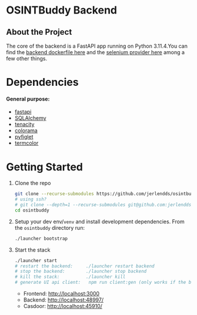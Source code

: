 # OSINTBuddy Backend

## About the Project
  The core of the backend is a FastAPI app running on Python 3.11.4.You can find the [backend dockerfile here](./backend.Dockerfile) and the [selenium provider here](./app/app/api/deps.py) among a few other things.


# Dependencies
#### **General purpose:**
- [fastapi](https://pypi.org/project/fastapi/0.97.0/)
- [SQLAlchemy](https://pypi.org/project/SQLAlchemy/2.0.16/)
- [tenacity](https://pypi.org/project/tenacity/)
- [colorama](https://pypi.org/project/colorama/)
- [pyfiglet](https://pypi.org/project/pyfiglet/0.8.post1/)
- [termcolor](https://pypi.org/project/termcolor/2.3.0/)

# Getting Started

  1. Clone the repo
      ```sh
      git clone --recurse-submodules https://github.com/jerlendds/osintbuddy.git
      # using ssh?
      # git clone --depth=1 --recurse-submodules git@github.com:jerlendds/osintbuddy.git 
      cd osintbuddy
      ```

  2. Setup your dev env/`venv` and install development dependencies. From the `osintbuddy` directory run:
      ```bash
      ./launcher bootstrap 
      ```

  3. Start the stack
      ```bash
      ./launcher start
      # restart the backend:     ./launcher restart backend
      # stop the backend:        ./launcher stop backend
      # kill the stack:          ./launcher kill
      # generate UI api client:   npm run client:gen (only works if the backend is running)
      ```
      - Frontend: [http://localhost:3000](http://localhost:3000)
      - Backend: [http://localhost:48997/](http://localhost:48997/)
      - Casdoor: [http://localhost:45910/](http://localhost:45910/)
